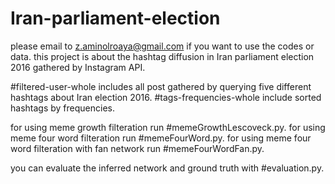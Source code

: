 # Iran-parliament-election
please email to z.aminolroaya@gmail.com if you want to use the codes or data.
this project is about the hashtag diffusion in Iran parliament election 2016 gathered by Instagram API.

#filtered-user-whole includes all post gathered by querying five different hashtags about Iran election 2016.
#tags-frequencies-whole include sorted hashtags by frequencies.

for using meme growth filteration run #memeGrowthLescoveck.py.
for using meme four word filteration run #memeFourWord.py.
for using meme four word filteration with fan network run #memeFourWordFan.py.

you can evaluate the inferred network and ground truth with #evaluation.py.





